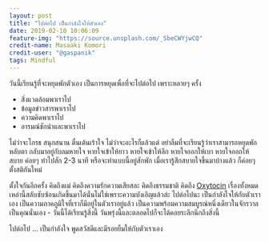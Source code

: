 ```yaml
---
layout: post
title: "ไปต่อไป เป็นกำลังใจให้ตัวเอง"
date: 2019-02-10 10:06:09
feature-img: "https://source.unsplash.com/_SbeCWYjwCQ"
credit-name: Masaaki Komori
credit-user: "@gaspanik"
tags: Mindful
---
```

วันนี้เรียนรู้ที่จะหยุดพักตัวเอง เป็นการหยุดเพื่อที่จะไปต่อไป เพราะหลายๆ ครั้ง

- สิ่งแวดล้อมพาเราไป
- ข้อมูลข่าวสารพาเราไป
- ความคิดพาเราไป
- อารมณ์ชักนำและพาเราไป

ไม่ว่าจะโกรธ สนุกสนาน ตื่นเต้นเร้าใจ ไม่ว่าจะอะไรก็แล้วแต่ อย่าลืมที่จะเรียนรู้ว่าเราสามารถหยุดพัก หลับตา กลับมาอยู่กับลมหายใจ หายใจเข้าให้ยาว หายใจเข้าให้ลึก หายใจออกให้เบา หายใจออกให้สบาย ค่อยๆ ทำไปสัก 2-3 นาที หรือจะทำแบบนี้อยู่สักพัก เมื่อเรารู้สึกสบายใจขึ้นมาบ้างแล้ว ก็ค่อยๆ ตั้งสติกันใหม่

ตั้งใจกันอีกครั้ง คิดถึงแม่ คิดถึงความรักความเสียสละ คิดถึงธรรมชาติ คิดถึง [Oxytocin](https://www.hormone.org/hormones-and-health/hormones/oxytocin) เรื่องทั้งหมดเหล่านี้สลับซับซ้อนเกิดขึ้นมาได้นั่นไม่ใช่เพราะความบังเอิญแล้วล่ะ ไปต่อไปนะ เป็นกำลังใจให้กับตัวเราเอง เป็นความภาคภูมิใจที่เราก็มีอยู่ในตัวเราอยู่แล้ว เป็นความพร้อมความสมบูรณ์หนึ่งเดียวในจักรวาล เป็นคุณนั่นเอง - วันนี้ได้เรียนรู้สิ่งนี้ วันพรุ่งนี้และตลอดไปก็จะได้คอยระลึกนึกถึงสิ่งนี้

ไปต่อไป ... เป็นกำลังใจ พูดสวัสดีและมีรอยยิ้มให้กับตัวเราเอง
